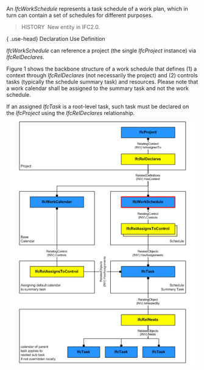 ﻿An _IfcWorkSchedule_ represents a task schedule of a work plan, which in turn can contain a set of schedules for different purposes.

> HISTORY&nbsp; New entity in IFC2.0.

{ .use-head}
Declaration Use Definition

_IfcWorkSchedule_ can reference a project (the single _IfcProject_ instance) via _IfcRelDeclares_.

Figure 1 shows the backbone structure of a work schedule that defines (1) a context through _IfcRelDeclares_ (not necessarily the project) and (2) controls tasks (typically the schedule summary task) and resources. Please note that a work calendar shall be assigned to the summary task and not the work schedule.

If an assigned _IfcTask_ is a root-level task, such task must be declared on the _IfcProject_ using the _IfcRelDeclares_ relationship.

!["work schedule instantiation diagram"](../../../../../../figures/ifcworkschedule_instantiation_diagram.png "Figure 1 &mdash; Work schedule relationships")

